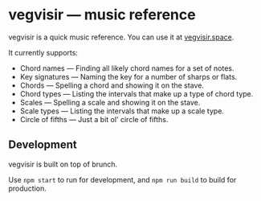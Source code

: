 # vegvisir — music reference

vegvisir is a quick music reference. You can use it at [vegvisir.space](https://vegvisir.space).

It currently supports:

* Chord names — Finding all likely chord names for a set of notes.
* Key signatures — Naming the key for a number of sharps or flats.
* Chords — Spelling a chord and showing it on the stave.
* Chord types — Listing the intervals that make up a type of chord type.
* Scales — Spelling a scale and showing it on the stave.
* Scale types — Listing the intervals that make up a scale type.
* Circle of fifths — Just a bit ol' circle of fifths.

## Development

vegvisir is built on top of brunch.

Use `npm start` to run for development, and `npm run build` to build for production.
